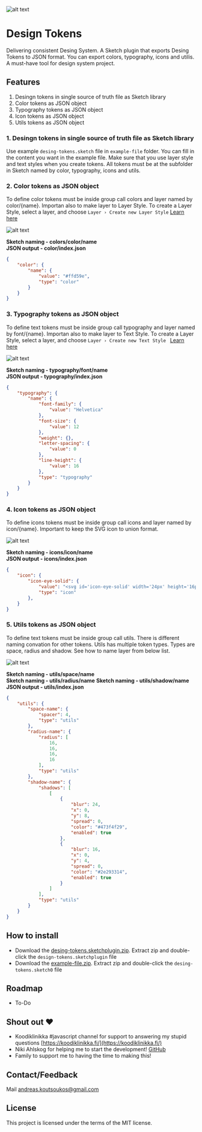 ![alt text](assets/readme-cover.jpg)

# Design Tokens

Delivering consistent Desing System. A Sketch plugin that exports Desing Tokens to JSON format. You can export colors, typography, icons and utilis.
A must-have tool for design system project.


## Features 

1. Desingn tokens in single source of truth file as Sketch library
2. Color tokens as JSON object
3. Typography tokens as JSON object
4. Icon tokens as JSON object
5. Utils tokens as JSON object

### 1. Desingn tokens in single source of truth file as Sketch library

Use example `desing-tokens.sketch` file in `example-file` folder. You can fill in the content you want
in the example file. Make sure that you use layer style and text styles when you create tokens. 
All tokens must be at the subfolder in Sketch named by color, typography, icons and utils.


### 2. Color tokens as JSON object 

To define color tokens must be inside group call colors and layer named by color/{name}. Importan also to make layer to Layer Style.
To create a Layer Style, select a layer, and choose  `Layer › Create new Layer Style` [ Learn here ](https://www.sketch.com/docs/styling/shared-styles/)

![alt text](assets/token-color-sketch.jpg)

**Sketch naming - colors/color/name**  
**JSON output - color/index.json**

```json
{
    "color": {
        "name": {
            "value": "#ffd59e",
            "type": "color"
        }
    }
}
```

### 3. Typography tokens as JSON object

To define text tokens must be inside group call typography and layer named by font/{name}. Importan also to make layer to Text Style.
To create a Layer Style, select a layer, and choose  `Layer › Create new Text Style ` [ Learn here ](https://www.sketch.com/docs/text/text-styles/)

![alt text](assets/token-typography-sketch.jpg)

**Sketch naming - typography/font/name**  
**JSON output - typography/index.json**

```json
{
    "typography": {
        "name": {
            "font-family": {
                "value": "Helvetica"
            },
            "font-size": {
                "value": 12
            },
            "weight": {},
            "letter-spacing": {
                "value": 0
            },
            "line-height": {
                "value": 16
            },
            "type": "typography"
        }
    }
}
```

### 4. Icon tokens as JSON object

To define icons tokens must be inside group call icons and layer named by icon/{name}. Important to keep the SVG icon to union format.

![alt text](assets/token-icons-sketch.jpg)

**Sketch naming - icons/icon/name**  
**JSON output - icons/index.json**

```json
{
    "icon": {
        "icon-eye-solid": {
            "value": "<svg id='icon-eye-solid' width='24px' height='16px' viewBox='0 0 24 16' version='1.1' xmlns='http://www.w3.org/2000/svg' xmlns:xlink='http://www.w3.org/1999/xlink'>    <!-- Generator: Sketch 59.1 (86144) - https://sketch.com -->    <title>Shape</title>        <g id='design-tokens' stroke='none' stroke-width='1' fill='none' fill-rule='evenodd'>        <g id='tokens' transform='translate(-120.000000, -767.000000)' fill='#000000' fill-rule='nonzero'>            <g id='icons' transform='translate(24.000000, 763.000000)'>                <g id='icon/eye-solid' transform='translate(96.000000, 4.000000)'>                    <path d='M23.8549772,7.39166667 C21.5953939,2.98291667 17.1220605,0 11.9999772,0 C6.87789388,0 2.40331055,2.985 0.144977215,7.39208333 C-0.0483257383,7.77445825 -0.0483257383,8.22595841 0.144977215,8.60833333 C2.40456055,13.0170833 6.87789388,16 11.9999772,16 C17.1220605,16 21.5966439,13.015 23.8549772,8.60791667 C24.0482802,8.22554175 24.0482802,7.77404159 23.8549772,7.39166667 Z M11.9999772,14 C8.68626872,14 5.99997721,11.3137085 5.99997721,8 C5.99997721,4.6862915 8.68626872,2 11.9999772,2 C15.3136857,2 17.9999772,4.6862915 17.9999772,8 C18.0007514,9.59153616 17.368859,11.1181095 16.2434729,12.2434957 C15.1180867,13.3688818 13.5915134,14.0007742 11.9999772,14 L11.9999772,14 Z M11.9999772,3.99998885 C11.6429486,4.00498962 11.2882238,4.05810724 10.9453939,4.15791667 C11.529363,4.95150825 11.4460613,6.05266558 10.749352,6.74937482 C10.0526428,7.44608405 8.95148546,7.52938577 8.15789388,6.94541667 C7.70949625,8.59740065 8.36454792,10.3513572 9.78606474,11.3049826 C11.2075816,12.2586081 13.0789344,12.1994915 14.4374264,11.1580449 C15.7959183,10.1165982 16.3389584,8.3247936 15.7871857,6.70440527 C15.2354129,5.08401694 13.7117293,3.9959707 11.9999772,3.99998885 L11.9999772,3.99998885 Z' id='Shape'></path>                </g>            </g>        </g>    </g></svg>",
            "type": "icon"
        },
    }
}
```

### 5. Utils tokens as JSON object

To define text tokens must be inside group call utils. There is different naming convation for other tokens.
Utils has multiple token types. Types are space, radius and shadow. See how to name layer from below list.

![alt text](assets/token-utils-sketch.jpg)

**Sketch naming - utils/space/name**  
**Sketch naming - utils/radius/name** 
**Sketch naming - utils/shadow/name**   
**JSON output - utils/index.json**

```json
{
    "utils": {
        "space-name": {
            "spacer": 4,
            "type": "utils"
        },
        "radius-name": {
            "radius": [
                16,
                16,
                16,
                16
            ],
            "type": "utils"
        },
        "shadow-name": {
            "shadows": [
                [
                    {
                        "blur": 24,
                        "x": 0,
                        "y": 8,
                        "spread": 0,
                        "color": "#473f4f29",
                        "enabled": true
                    },
                    {
                        "blur": 16,
                        "x": 0,
                        "y": 4,
                        "spread": 0,
                        "color": "#2e293314",
                        "enabled": true
                    }
                ]
            ],
            "type": "utils"
        }
    }
}
```

## How to install 

- Download the [desing-tokens.sketchplugin.zip](https://github.com/vjandrei/Design-Tokens/releases/latest). Extract zip and double-click the `design-tokens.sketchplugin` file
- Download the [example-file.zip](https://github.com/vjandrei/Design-Tokens/releases/latest). Extract zip and double-click the `desing-tokens.sketch0` file

## Roadmap

- To-Do

## Shout out ❤️ 
- Koodiklinikka #javascript channel for support to answering my stupid questions [https://koodiklinikka.fi/](https://koodiklinikka.fi/)
- Niki Ahlskog for helping me to start the development! [GitHub](https://github.com/shnigi)
- Family to support me to having the time to making this! 


## Contact/Feedback

Mail [andreas.koutsoukos@gmail.com](mailto:andreas.koutsoukos@gmail.com)

## License

This project is licensed under the terms of the MIT license.

